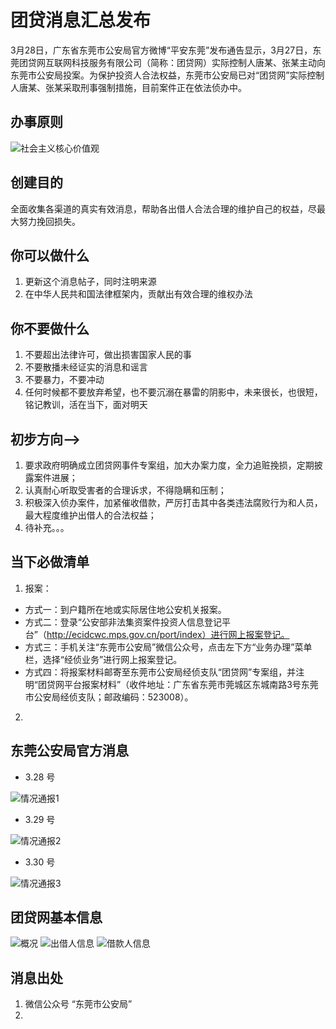 团贷消息汇总发布
===
3月28日，广东省东莞市公安局官方微博“平安东莞”发布通告显示，3月27日，东莞团贷网互联网科技服务有限公司（简称：团贷网）实际控制人唐某、张某主动向东莞市公安局投案。为保护投资人合法权益，东莞市公安局已对“团贷网”实际控制人唐某、张某采取刑事强制措施，目前案件正在依法侦办中。

办事原则
---
![社会主义核心价值观](positive-energy/24bOOOPIC6d_1024.jpg)

创建目的
---
全面收集各渠道的真实有效消息，帮助各出借人合法合理的维护自己的权益，尽最大努力挽回损失。

你可以做什么
---
1. 更新这个消息帖子，同时注明来源
2. 在中华人民共和国法律框架内，贡献出有效合理的维权办法

你不要做什么
---
1. 不要超出法律许可，做出损害国家人民的事
2. 不要散播未经证实的消息和谣言
3. 不要暴力，不要冲动
4. 任何时候都不要放弃希望，也不要沉溺在暴雷的阴影中，未来很长，也很短，铭记教训，活在当下，面对明天

初步方向-->
---
1. 要求政府明确成立团贷网事件专案组，加大办案力度，全力追赃挽损，定期披露案件进展；
2. 认真耐心听取受害者的合理诉求，不得隐瞒和压制；
3. 积极深入侦办案件，加紧催收借款，严厉打击其中各类违法腐败行为和人员，最大程度维护出借人的合法权益；
4. 待补充。。。


当下必做清单
---
1. 报案：
- 方式一：到户籍所在地或实际居住地公安机关报案。
- 方式二：登录“公安部非法集资案件投资人信息登记平台”（http://ecidcwc.mps.gov.cn/port/index）进行网上报案登记。
- 方式三：手机关注“东莞市公安局”微信公众号，点击左下方“业务办理”菜单栏，选择“经侦业务”进行网上报案登记。
- 方式四：将报案材料邮寄至东莞市公安局经侦支队“团贷网”专案组，并注明“团贷网平台报案材料”（收件地址：广东省东莞市莞城区东城南路3号东莞市公安局经侦支队；邮政编码：523008）。
2. 

东莞公安局官方消息
---
- 3.28 号

![情况通报1](东莞市公安局通报/东莞公安局-情况通报-1.jpg)

- 3.29 号

![情况通报2](东莞市公安局通报/东莞公安局-情况通报-2.png)

- 3.30 号

![情况通报3](东莞市公安局通报/东莞公安局-情况通报-3.jpg)

团贷网基本信息
---
![概况](td-basic/概况.png)
![出借人信息](td-basic/出借人信息.png)
![借款人信息](td-basic/借款人信息.png)

消息出处
---
1. 微信公众号 “东莞市公安局”
2. 
